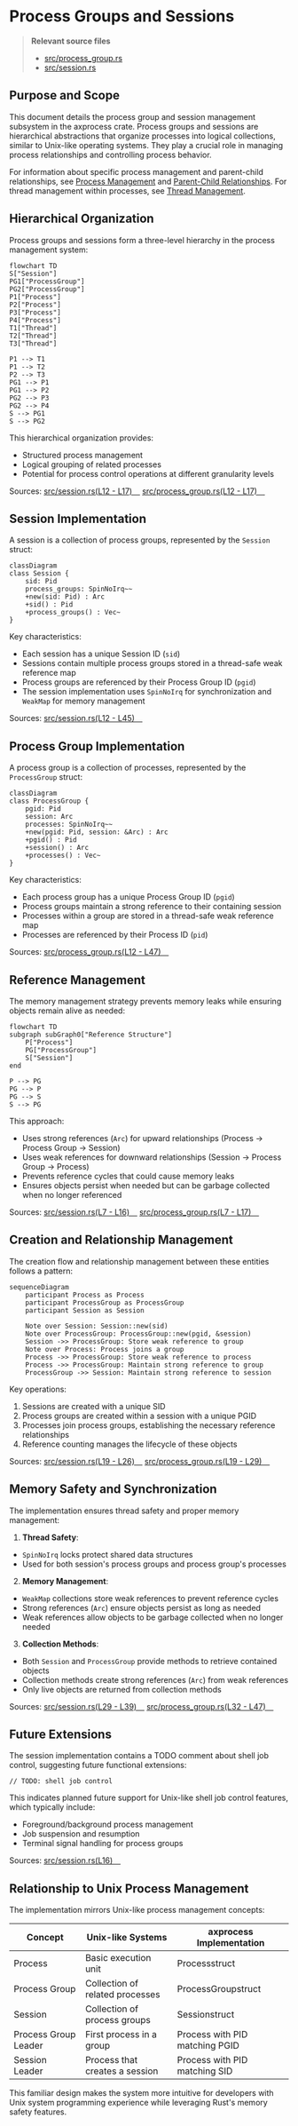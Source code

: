 # Process Groups and Sessions

> **Relevant source files**
> * [src/process_group.rs](https://github.com/Starry-OS/axprocess/blob/57d44806/src/process_group.rs)
> * [src/session.rs](https://github.com/Starry-OS/axprocess/blob/57d44806/src/session.rs)

## Purpose and Scope

This document details the process group and session management subsystem in the axprocess crate. Process groups and sessions are hierarchical abstractions that organize processes into logical collections, similar to Unix-like operating systems. They play a crucial role in managing process relationships and controlling process behavior.

For information about specific process management and parent-child relationships, see [Process Management](/Starry-OS/axprocess/2-process-management) and [Parent-Child Relationships](/Starry-OS/axprocess/2.3-parent-child-relationships). For thread management within processes, see [Thread Management](/Starry-OS/axprocess/4-thread-management).

## Hierarchical Organization

Process groups and sessions form a three-level hierarchy in the process management system:

```mermaid
flowchart TD
S["Session"]
PG1["ProcessGroup"]
PG2["ProcessGroup"]
P1["Process"]
P2["Process"]
P3["Process"]
P4["Process"]
T1["Thread"]
T2["Thread"]
T3["Thread"]

P1 --> T1
P1 --> T2
P2 --> T3
PG1 --> P1
PG1 --> P2
PG2 --> P3
PG2 --> P4
S --> PG1
S --> PG2
```

This hierarchical organization provides:

* Structured process management
* Logical grouping of related processes
* Potential for process control operations at different granularity levels

Sources: [src/session.rs(L12 - L17)&emsp;](https://github.com/Starry-OS/axprocess/blob/57d44806/src/session.rs#L12-L17) [src/process_group.rs(L12 - L17)&emsp;](https://github.com/Starry-OS/axprocess/blob/57d44806/src/process_group.rs#L12-L17)

## Session Implementation

A session is a collection of process groups, represented by the `Session` struct:

```mermaid
classDiagram
class Session {
    sid: Pid
    process_groups: SpinNoIrq~~
    +new(sid: Pid) : Arc
    +sid() : Pid
    +process_groups() : Vec~
}

```

Key characteristics:

* Each session has a unique Session ID (`sid`)
* Sessions contain multiple process groups stored in a thread-safe weak reference map
* Process groups are referenced by their Process Group ID (`pgid`)
* The session implementation uses `SpinNoIrq` for synchronization and `WeakMap` for memory management

Sources: [src/session.rs(L12 - L45)&emsp;](https://github.com/Starry-OS/axprocess/blob/57d44806/src/session.rs#L12-L45)

## Process Group Implementation

A process group is a collection of processes, represented by the `ProcessGroup` struct:

```mermaid
classDiagram
class ProcessGroup {
    pgid: Pid
    session: Arc
    processes: SpinNoIrq~~
    +new(pgid: Pid, session: &Arc) : Arc
    +pgid() : Pid
    +session() : Arc
    +processes() : Vec~
}

```

Key characteristics:

* Each process group has a unique Process Group ID (`pgid`)
* Process groups maintain a strong reference to their containing session
* Processes within a group are stored in a thread-safe weak reference map
* Processes are referenced by their Process ID (`pid`)

Sources: [src/process_group.rs(L12 - L47)&emsp;](https://github.com/Starry-OS/axprocess/blob/57d44806/src/process_group.rs#L12-L47)

## Reference Management

The memory management strategy prevents memory leaks while ensuring objects remain alive as needed:

```mermaid
flowchart TD
subgraph subGraph0["Reference Structure"]
    P["Process"]
    PG["ProcessGroup"]
    S["Session"]
end

P --> PG
PG --> P
PG --> S
S --> PG
```

This approach:

* Uses strong references (`Arc`) for upward relationships (Process → Process Group → Session)
* Uses weak references for downward relationships (Session → Process Group → Process)
* Prevents reference cycles that could cause memory leaks
* Ensures objects persist when needed but can be garbage collected when no longer referenced

Sources: [src/session.rs(L7 - L16)&emsp;](https://github.com/Starry-OS/axprocess/blob/57d44806/src/session.rs#L7-L16) [src/process_group.rs(L7 - L17)&emsp;](https://github.com/Starry-OS/axprocess/blob/57d44806/src/process_group.rs#L7-L17)

## Creation and Relationship Management

The creation flow and relationship management between these entities follows a pattern:

```mermaid
sequenceDiagram
    participant Process as Process
    participant ProcessGroup as ProcessGroup
    participant Session as Session

    Note over Session: Session::new(sid)
    Note over ProcessGroup: ProcessGroup::new(pgid, &session)
    Session ->> ProcessGroup: Store weak reference to group
    Note over Process: Process joins a group
    Process ->> ProcessGroup: Store weak reference to process
    Process ->> ProcessGroup: Maintain strong reference to group
    ProcessGroup ->> Session: Maintain strong reference to session
```

Key operations:

1. Sessions are created with a unique SID
2. Process groups are created within a session with a unique PGID
3. Processes join process groups, establishing the necessary reference relationships
4. Reference counting manages the lifecycle of these objects

Sources: [src/session.rs(L19 - L26)&emsp;](https://github.com/Starry-OS/axprocess/blob/57d44806/src/session.rs#L19-L26) [src/process_group.rs(L19 - L29)&emsp;](https://github.com/Starry-OS/axprocess/blob/57d44806/src/process_group.rs#L19-L29)

## Memory Safety and Synchronization

The implementation ensures thread safety and proper memory management:

1. **Thread Safety**:

* `SpinNoIrq` locks protect shared data structures
* Used for both session's process groups and process group's processes
2. **Memory Management**:

* `WeakMap` collections store weak references to prevent reference cycles
* Strong references (`Arc`) ensure objects persist as long as needed
* Weak references allow objects to be garbage collected when no longer needed
3. **Collection Methods**:

* Both `Session` and `ProcessGroup` provide methods to retrieve contained objects
* Collection methods create strong references (`Arc`) from weak references
* Only live objects are returned from collection methods

Sources: [src/session.rs(L29 - L39)&emsp;](https://github.com/Starry-OS/axprocess/blob/57d44806/src/session.rs#L29-L39) [src/process_group.rs(L32 - L47)&emsp;](https://github.com/Starry-OS/axprocess/blob/57d44806/src/process_group.rs#L32-L47)

## Future Extensions

The session implementation contains a TODO comment about shell job control, suggesting future functional extensions:

```
// TODO: shell job control
```

This indicates planned future support for Unix-like shell job control features, which typically include:

* Foreground/background process management
* Job suspension and resumption
* Terminal signal handling for process groups

Sources: [src/session.rs(L16)&emsp;](https://github.com/Starry-OS/axprocess/blob/57d44806/src/session.rs#L16-L16)

## Relationship to Unix Process Management

The implementation mirrors Unix-like process management concepts:

|Concept|Unix-like Systems|axprocess Implementation|
| --- | --- | --- |
|Process|Basic execution unit|Processstruct|
|Process Group|Collection of related processes|ProcessGroupstruct|
|Session|Collection of process groups|Sessionstruct|
|Process Group Leader|First process in a group|Process with PID matching PGID|
|Session Leader|Process that creates a session|Process with PID matching SID|

This familiar design makes the system more intuitive for developers with Unix system programming experience while leveraging Rust's memory safety features.